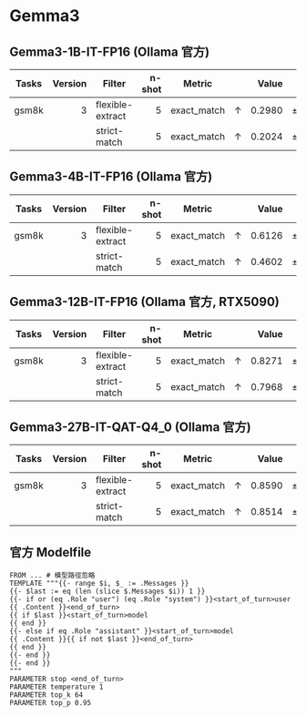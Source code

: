 # Gemma3

## Gemma3-1B-IT-FP16 (Ollama 官方)

|Tasks|Version|     Filter     |n-shot|  Metric   |   |Value |   |Stderr|
|-----|------:|----------------|-----:|-----------|---|-----:|---|-----:|
|gsm8k|      3|flexible-extract|     5|exact_match|↑  |0.2980|±  |0.0126|
|     |       |strict-match    |     5|exact_match|↑  |0.2024|±  |0.0111|

## Gemma3-4B-IT-FP16 (Ollama 官方)

|Tasks|Version|     Filter     |n-shot|  Metric   |   |Value |   |Stderr|
|-----|------:|----------------|-----:|-----------|---|-----:|---|-----:|
|gsm8k|      3|flexible-extract|     5|exact_match|↑  |0.6126|±  |0.0134|
|     |       |strict-match    |     5|exact_match|↑  |0.4602|±  |0.0137|

## Gemma3-12B-IT-FP16 (Ollama 官方, RTX5090)
|Tasks|Version|     Filter     |n-shot|  Metric   |   |Value |   |Stderr|
|-----|------:|----------------|-----:|-----------|---|-----:|---|-----:|
|gsm8k|      3|flexible-extract|     5|exact_match|↑  |0.8271|±  |0.0104|
|     |       |strict-match    |     5|exact_match|↑  |0.7968|±  |0.0111|

## Gemma3-27B-IT-QAT-Q4_0 (Ollama 官方)

|Tasks|Version|     Filter     |n-shot|  Metric   |   |Value |   |Stderr|
|-----|------:|----------------|-----:|-----------|---|-----:|---|-----:|
|gsm8k|      3|flexible-extract|     5|exact_match|↑  |0.8590|±  |0.0096|
|     |       |strict-match    |     5|exact_match|↑  |0.8514|±  |0.0098|

## 官方 Modelfile

```
FROM ... # 模型路徑忽略
TEMPLATE """{{- range $i, $_ := .Messages }}
{{- $last := eq (len (slice $.Messages $i)) 1 }}
{{- if or (eq .Role "user") (eq .Role "system") }}<start_of_turn>user
{{ .Content }}<end_of_turn>
{{ if $last }}<start_of_turn>model
{{ end }}
{{- else if eq .Role "assistant" }}<start_of_turn>model
{{ .Content }}{{ if not $last }}<end_of_turn>
{{ end }}
{{- end }}
{{- end }}
"""
PARAMETER stop <end_of_turn>
PARAMETER temperature 1
PARAMETER top_k 64
PARAMETER top_p 0.95
```
